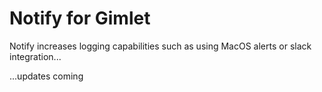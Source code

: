 # Notify for Gimlet

Notify increases logging capabilities such as using MacOS alerts or slack integration...


...updates coming
